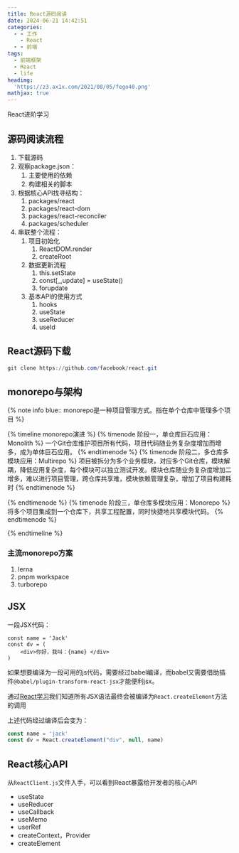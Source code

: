 ```yaml
---
title: React源码阅读
date: 2024-06-21 14:42:51
categories:
  - - 工作
    - React
  - - 前端
tags:
  - 前端框架
  - React
  - life
headimg:
  'https://z3.ax1x.com/2021/08/05/fego40.png'
mathjax: true
---
```


React进阶学习

<!-- more -->

## 源码阅读流程

1. 下载源码
2. 观察package.json：
   1. 主要使用的依赖
   2. 构建相关的脚本
3. 根据核心API找寻结构：
   1. packages/react
   2. packages/react-dom
   3. packages/react-reconciler
   4. packages/scheduler
4. 串联整个流程：
   1. 项目初始化
      1. ReactDOM.render
      2. createRoot
   2. 数据更新流程
      1. this.setState
      2. const[_,update] = useState()
      3. forupdate
   3. 基本API的使用方式
      1. hooks
      2. useState
      3. useReducer
      4. useId

## React源码下载

```powershell
git clone https://github.com/facebook/react.git
```

## monorepo与架构
{% note info blue:: monorepo是一种项目管理方式。指在单个仓库中管理多个项目 %}

{% timeline monorepo演进 %}
{% timenode 阶段一，单仓库巨石应用：Monolith %}
一个Git仓库维护项目所有代码，项目代码随业务复杂度增加而增多，成为单体巨石应用。
{% endtimenode %}
{% timenode 阶段二，多仓库多模块应用：Multirepo %}
项目被拆分为多个业务模块，对应多个Git仓库，模块解耦，降低应用复杂度，每个模块可以独立测试开发。模块仓库随业务复杂度增加二增多，难以进行项目管理，跨仓库共享难，模块依赖管理复杂，增加了项目构建耗时
{% endtimenode %}

{% endtimenode %}
{% timenode 阶段三，单仓库多模块应用：Monorepo %}
将多个项目集成到一个仓库下，共享工程配置，同时快捷地共享模块代码。
{% endtimenode %}

{% endtimeline %}

### 主流monorepo方案
1. lerna
2. pnpm workspace
3. turborepo

## JSX
一段JSX代码：
```JSX
const name = 'Jack'
const dv = (
	<div>你好，我叫：{name} </div>
)
```
如果想要编译为一段可用的js代码，需要经过babel编译，而babel又需要借助插件`@babel/plugin-transform-react-jsx`才能便利jsx。

通过[React学习](https://enderxiao.github.io/2022/01/05/React%E5%AD%A6%E4%B9%A0%E7%AC%94%E8%AE%B0%E4%B8%80/#React%E5%8E%9F%E7%90%86)我们知道所有JSX语法最终会被编译为`React.createElement`方法的调用

上述代码经过编译后会变为：
```javascript
const name = 'jack'
const dv = React.createElement("div", null, name)
```
## React核心API

从`ReactClient.js`文件入手，可以看到React暴露给开发者的核心API

- useState
- useReducer
- useCallback
- useMemo
- userRef
- createContext，Provider
- createElement

